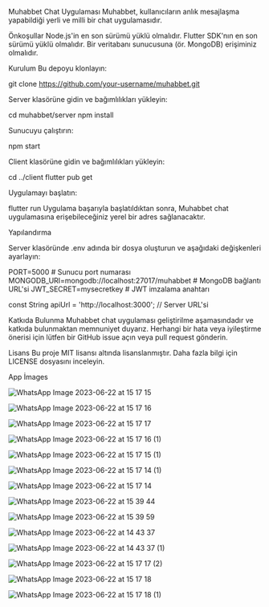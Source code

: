 Muhabbet Chat Uygulaması
Muhabbet, kullanıcıların anlık mesajlaşma yapabildiği yerli ve milli bir chat uygulamasıdır.

Önkoşullar
Node.js'in en son sürümü yüklü olmalıdır.
Flutter SDK'nın en son sürümü yüklü olmalıdır.
Bir veritabanı sunucusuna (ör. MongoDB) erişiminiz olmalıdır.

Kurulum
Bu depoyu klonlayın:

git clone https://github.com/your-username/muhabbet.git

Server klasörüne gidin ve bağımlılıkları yükleyin:

cd muhabbet/server
npm install

Sunucuyu çalıştırın:

npm start

Client klasörüne gidin ve bağımlılıkları yükleyin:

cd ../client
flutter pub get

Uygulamayı başlatın:

flutter run
Uygulama başarıyla başlatıldıktan sonra, Muhabbet chat uygulamasına erişebileceğiniz yerel bir adres sağlanacaktır.

Yapılandırma

Server klasöründe .env adında bir dosya oluşturun ve aşağıdaki değişkenleri ayarlayın:

PORT=5000              # Sunucu port numarası
MONGODB_URI=mongodb://localhost:27017/muhabbet   # MongoDB bağlantı URL'si
JWT_SECRET=mysecretkey    # JWT imzalama anahtarı


const String apiUrl = 'http://localhost:3000';   // Server URL'si


Katkıda Bulunma
Muhabbet chat uygulaması geliştirilme aşamasındadır ve katkıda bulunmaktan memnuniyet duyarız. Herhangi bir hata veya iyileştirme önerisi için lütfen bir GitHub issue açın veya pull request gönderin.

Lisans
Bu proje MIT lisansı altında lisanslanmıştır. Daha fazla bilgi için LICENSE dosyasını inceleyin.


App İmages

![WhatsApp Image 2023-06-22 at 15 17 15](https://github.com/MusaKolcuk/Muhabbet/assets/82619526/7f3a00ad-b9b9-4068-ae03-5c164c5aa15a)

![WhatsApp Image 2023-06-22 at 15 17 16](https://github.com/MusaKolcuk/Muhabbet/assets/82619526/7c6dcaa2-b749-495a-9c38-7a1f9b0d2bd6)

![WhatsApp Image 2023-06-22 at 15 17 17](https://github.com/MusaKolcuk/Muhabbet/assets/82619526/c86f708f-fb51-4582-8002-f51eb6100d7a)

![WhatsApp Image 2023-06-22 at 15 17 16 (1)](https://github.com/MusaKolcuk/Muhabbet/assets/82619526/10811990-849b-4bee-8ef0-a224e75ff4ea)

![WhatsApp Image 2023-06-22 at 15 17 15 (1)](https://github.com/MusaKolcuk/Muhabbet/assets/82619526/a4b04667-acec-4f38-a641-8ce04d513524)

![WhatsApp Image 2023-06-22 at 15 17 14 (1)](https://github.com/MusaKolcuk/Muhabbet/assets/82619526/df03135f-f169-4caf-8e9d-9670fddcd006)

![WhatsApp Image 2023-06-22 at 15 17 14](https://github.com/MusaKolcuk/Muhabbet/assets/82619526/8693e76e-22c5-41b8-8996-4875cb438246)

![WhatsApp Image 2023-06-22 at 15 39 44](https://github.com/MusaKolcuk/Muhabbet/assets/82619526/6e496965-adde-4d7c-a2e7-f441c6df4701)

![WhatsApp Image 2023-06-22 at 15 39 59](https://github.com/MusaKolcuk/Muhabbet/assets/82619526/8cfce8b8-318f-4e56-91af-13ba97115510)

![WhatsApp Image 2023-06-22 at 14 43 37](https://github.com/MusaKolcuk/Muhabbet/assets/82619526/f4e67d10-ec80-4fe0-b98c-a17714c352eb)

![WhatsApp Image 2023-06-22 at 14 43 37 (1)](https://github.com/MusaKolcuk/Muhabbet/assets/82619526/f7cf8c8a-bd1e-452c-9285-b98f53428bce)

![WhatsApp Image 2023-06-22 at 15 17 17 (2)](https://github.com/MusaKolcuk/Muhabbet/assets/82619526/0847781a-d3eb-431f-bf39-93009c374955)

![WhatsApp Image 2023-06-22 at 15 17 18](https://github.com/MusaKolcuk/Muhabbet/assets/82619526/b244406a-6ee6-4aa2-a664-3316f831c7d6)

![WhatsApp Image 2023-06-22 at 15 17 18 (1)](https://github.com/MusaKolcuk/Muhabbet/assets/82619526/83ba5076-01ba-4414-be3f-80b85fd58167)














